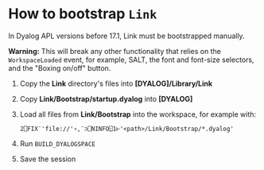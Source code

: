 # How to bootstrap `Link`

In Dyalog APL versions before 17.1, Link must be bootstrapped manually.

**Warning:** This will break any other functionality that relies on the `WorkspaceLoaded` event, for example, SALT, the font and font-size selectors, and the "Boxing on/off" button.

1. Copy the **Link** directory's files into **[DYALOG]/Library/Link**

1. Copy **Link/Bootstrap/startup.dyalog** into **[DYALOG]**

1. Load all files from **Link/Bootstrap** into the workspace, for example with:

   ````apl
   2⎕FIX¨'file://'∘,¨⊃⎕NINFO⍠1⊢'<path>/Link/Bootstrap/*.dyalog'
   ````

1. Run `BUILD_DYALOGSPACE`

1. Save the session